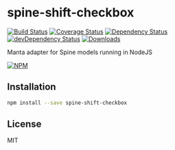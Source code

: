 # spine-shift-checkbox

[![Build Status][ci-master]][travis-ci]
[![Coverage Status][coverage-master]][coveralls]
[![Dependency Status][dependency]][david]
[![devDependency Status][dev-dependency]][david-dev]
[![Downloads][downloads]][npm]

Manta adapter for Spine models running in NodeJS

[![NPM][npm-stats]][npm]

## Installation
```sh
npm install --save spine-shift-checkbox
```

## License

MIT

  [ci-master]: https://img.shields.io/travis/nextorigin/spine-shift-checkbox/master.svg?style=flat-square
  [travis-ci]: https://travis-ci.org/nextorigin/spine-shift-checkbox
  [coverage-master]: https://img.shields.io/coveralls/nextorigin/spine-shift-checkbox/master.svg?style=flat-square
  [coveralls]: https://coveralls.io/r/nextorigin/spine-shift-checkbox
  [dependency]: https://img.shields.io/david/nextorigin/spine-shift-checkbox.svg?style=flat-square
  [david]: https://david-dm.org/nextorigin/spine-shift-checkbox
  [dev-dependency]: https://img.shields.io/david/dev/nextorigin/spine-shift-checkbox.svg?style=flat-square
  [david-dev]: https://david-dm.org/nextorigin/spine-shift-checkbox?type=dev
  [downloads]: https://img.shields.io/npm/dm/spine-shift-checkbox.svg?style=flat-square
  [npm]: https://www.npmjs.org/package/spine-shift-checkbox
  [npm-stats]: https://nodei.co/npm/spine-shift-checkbox.png?downloads=true&downloadRank=true&stars=true
